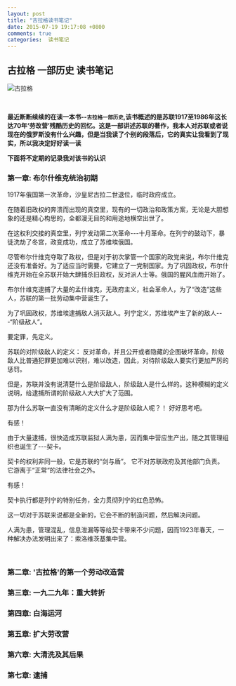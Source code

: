 ```yaml
---
layout: post
title: "古拉格读书笔记"
date: 2015-07-19 19:17:08 +0800
comments: true
categories:  读书笔记
---
```



## 古拉格   一部历史 读书笔记

![古拉格](http://img3.douban.com/lpic/s26016760.jpg)

<br>

 **最近断断续续的在读一本书--`古拉格一部历史`,该书概述的是苏联1917至1986年这长达70年‘劳改营’残酷历史的回忆。这是一部讲述苏联的著作，我本人对苏联或者说现在的俄罗斯没有什么兴趣，但是当我读了个别的段落后，它的真实让我看到了现实，所以我决定好好读一读**
 
**下面将不定期的记录我对该书的认识**

### 第一章: 布尔什维克统治初期


1917年俄国第一次革命，沙皇尼古拉二世退位，临时政府成立。

在随着旧政权的奔溃而出现的真空里，现有的一切政治和政策方案，无论是大胆想象的还是精心构思的，全都漫无目的和用途地横空出世了。

在这权利交接的真空里，列宁发动第二次革命---十月革命。在列宁的鼓动下，暴徒洗劫了冬宫，政变成功，成立了苏维埃俄国。

尽管布尔什维克夺取了政权，但是对于初次掌管一个国家的政党来说，布尔什维克还没有准备好。为了适应当时需要，它建立了一党制国家。为了巩固政权，布尔什维克开始在全苏联开始大肆捕杀旧政权，反对派人士等。俄国的腥风血雨开始了。

布尔什维克逮捕了大量的孟什维克，无政府主义，社会革命人，为了“改造”这些人，苏联的第一批劳动集中营诞生了。


为了巩固政权，苏维埃逮捕敌人消灭敌人。列宁定义，苏维埃产生了新的敌人---“阶级敌人”。

要定罪，先定义。

苏联的对阶级敌人的定义： 反对革命，并且公开或者隐藏的企图破坏革命。阶级敌人比普通犯罪更加难以识别，难以改造，因此，对待阶级敌人要实行更加严厉的惩罚。

但是，苏联并没有说清楚什么是阶级敌人，阶级敌人是什么样的。这种模糊的定义说明，给逮捕所谓的阶级敌人大大扩大了范围。

那为什么苏联一直没有清晰的定义什么才是阶级敌人呢？！
好好思考吧。

有感！

由于大量逮捕，很快造成苏联监狱人满为患，因而集中营应生产出，随之其管理组织也诞生了---契卡。

契卡的权利非同一般，它是苏联的“剑与盾”。 它不对苏联政府及其他部门负责。它游离于“正常“的法律社会之外。

有感！

契卡执行都是列宁的特别任务，全力贯彻列宁的红色恐怖。


这一切对于苏联来说都是全新的，它会不断的制造问题，然后解决问题。

人满为患，管理混乱，信息泄漏等等给契卡带来不少问题，因而1923年春天，一种解决办法发明出来了：索洛维茨基集中营。

<br/>

### 第二章: '古拉格'的第一个劳动改造营

### 第三章: 一九二九年：重大转折

### 第四章: 白海运河

### 第五章: 扩大劳改营

### 第六章: 大清洗及其后果

### 第七章: 逮捕


 